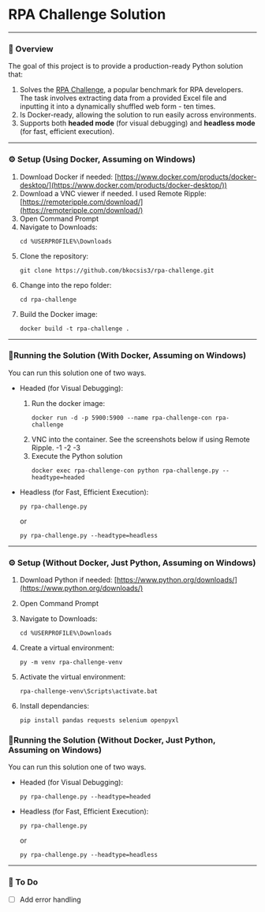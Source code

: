 # RPA Challenge Solution

---

### 📖 Overview
The goal of this project is to provide a production-ready Python solution that:

1. Solves the [RPA Challenge](https://rpachallenge.com), a popular benchmark for RPA developers. The task involves extracting data from a provided Excel file and inputting it into a dynamically shuffled web form - ten times.
2. Is Docker-ready, allowing the solution to run easily across environments.
3. Supports both **headed mode** (for visual debugging) and **headless mode** (for fast, efficient execution).

---

### ⚙️ Setup (Using Docker, Assuming on Windows)

1. Download Docker if needed: [https://www.docker.com/products/docker-desktop/](https://www.docker.com/products/docker-desktop/))
2. Download a VNC viewer if needed. I used Remote Ripple: [https://remoteripple.com/download/](https://remoteripple.com/download/)
4. Open Command Prompt
5. Navigate to Downloads:  
   ``` bash#
   cd %USERPROFILE%\Downloads
   ```
6. Clone the repository:
   ``` bash#
   git clone https://github.com/bkocsis3/rpa-challenge.git
   ```
7. Change into the repo folder:
   ``` bash#
   cd rpa-challenge
   ```
8. Build the Docker image:
   ``` bash#
   docker build -t rpa-challenge .
   ```
   
---

### 🏃Running the Solution (With Docker, Assuming on Windows)
You can run this solution one of two ways. 
- Headed (for Visual Debugging):
   1. Run the docker image:
      ``` bash#
      docker run -d -p 5900:5900 --name rpa-challenge-con rpa-challenge
      ```
   2. VNC into the container. See the screenshots below if using Remote Ripple.
      -1
      -2
      -3
   4. Execute the Python solution
      ``` bash#
      docker exec rpa-challenge-con python rpa-challenge.py --headtype=headed
      ```
   
- Headless (for Fast, Efficient Execution):
    ``` bash#
   py rpa-challenge.py
   ```
   or
   ``` bash#
   py rpa-challenge.py --headtype=headless
   ```

---

### ⚙️ Setup (Without Docker, Just Python, Assuming on Windows)

1. Download Python if needed: [https://www.python.org/downloads/](https://www.python.org/downloads/)
2. Open Command Prompt
3. Navigate to Downloads:  
   ``` bash#
   cd %USERPROFILE%\Downloads
   ```

6. Create a virtual environment:
   ``` bash#
   py -m venv rpa-challenge-venv
   ```
7. Activate the virtual environment:
   ``` bash#
   rpa-challenge-venv\Scripts\activate.bat
   ```
8. Install dependancies:
   ``` bash#
   pip install pandas requests selenium openpyxl
   ```

### 🏃Running the Solution (Without Docker, Just Python, Assuming on Windows)
You can run this solution one of two ways. 
- Headed (for Visual Debugging):
   ``` bash#
   py rpa-challenge.py --headtype=headed
   ```
- Headless (for Fast, Efficient Execution):
    ``` bash#
   py rpa-challenge.py
   ```
   or
   ``` bash#
   py rpa-challenge.py --headtype=headless
   ```

---

### 🧠 To Do
- [ ] Add error handling

